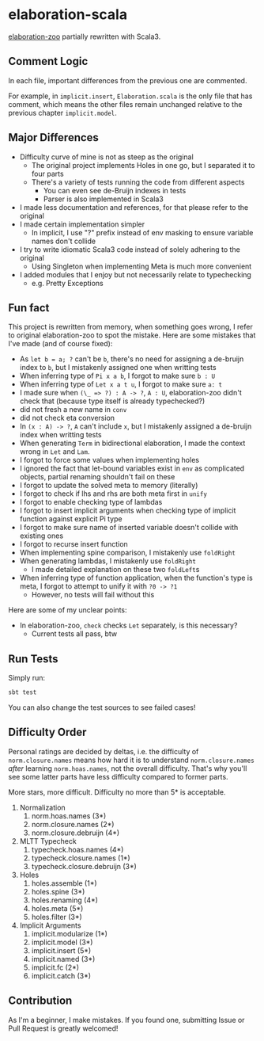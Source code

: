 # elaboration-scala

[elaboration-zoo](https://github.com/AndrasKovacs/elaboration-zoo) partially rewritten with Scala3.

## Comment Logic

In each file, important differences from the previous one are commented.

For example, in `implicit.insert`, `Elaboration.scala` is the only file that has comment, which means the other files remain unchanged relative to the previous chapter `implicit.model`.

## Major Differences

- Difficulty curve of mine is not as steep as the original
    - The original project implements Holes in one go, but I separated it to four parts
    - There's a variety of tests running the code from different aspects
        - You can even see de-Bruijn indexes in tests
        - Parser is also implemented in Scala3
- I made less documentation and references, for that please refer to the original
- I made certain implementation simpler
    - In implicit, I use "?" prefix instead of env masking to ensure variable names don't collide
- I try to write idiomatic Scala3 code instead of solely adhering to the original
    - Using Singleton when implementing Meta is much more convenient
- I added modules that I enjoy but not necessarily relate to typechecking
    - e.g. Pretty Exceptions

## Fun fact

This project is rewritten from memory, when something goes wrong, I refer to original elaboration-zoo to spot the mistake. Here are some mistakes that I've made (and of course fixed):

- As `let b = a; ?` can't be `b`, there's no need for assigning a de-bruijn index to `b`, but I mistakenly assigned one when writting tests
- When inferring type of `Pi x a b`, I forgot to make sure `b : U`
- When inferring type of `Let x a t u`, I forgot to make sure `a: t`
- I made sure when `(\_ => ?) : A -> ?`, `A : U`, elaboration-zoo didn't check that (because type itself is already typechecked?)
- did not fresh a new name in `conv`
- did not check eta conversion
- In `(x : A) -> ?`, `A` can't include `x`, but I mistakenly assigned a de-bruijn index when writting tests
- When generating `Term` in bidirectional elaboration, I made the context wrong in `Let` and `Lam`.
- I forgot to force some values when implementing holes
- I ignored the fact that let-bound variables exist in `env` as complicated objects, partial renaming shouldn't fail on these
- I forgot to update the solved meta to memory (literally)
- I forgot to check if lhs and rhs are both meta first in `unify`
- I forgot to enable checking type of lambdas
- I forgot to insert implicit arguments when checking type of implicit function against explicit Pi type
- I forgot to make sure name of inserted variable doesn't collide with existing ones
- I forgot to recurse insert function
- When implementing spine comparison, I mistakenly use `foldRight`
- When generating lambdas, I mistakenly use `foldRight`
    - I made detailed explanation on these two `foldLeft`s
- When inferring type of function application, when the function's type is meta, I forgot to attempt to unify it with `?0 -> ?1`
    - However, no tests will fail without this

Here are some of my unclear points:

- In elaboration-zoo, `check` checks `Let` separately, is this necessary?
    - Current tests all pass, btw

## Run Tests

Simply run:

```sh
sbt test
```

You can also change the test sources to see failed cases!

## Difficulty Order

Personal ratings are decided by deltas, i.e. the difficulty of `norm.closure.names` means how hard it is to understand `norm.closure.names` *after* learning `norm.hoas.names`, not the overall difficulty. That's why you'll see some latter parts have less difficulty compared to former parts.

More stars, more difficult. Difficulty no more than 5* is acceptable.

1. Normalization
    1. norm.hoas.names (3*)
    2. norm.closure.names (2*)
    3. norm.closure.debruijn (4*)
2. MLTT Typecheck
    1. typecheck.hoas.names (4*)
    2. typecheck.closure.names (1*)
    3. typecheck.closure.debruijn (3*)
3. Holes
    1. holes.assemble (1*)
    2. holes.spine (3*)
    3. holes.renaming (4*)
    4. holes.meta (5*)
    5. holes.filter (3*)
4. Implicit Arguments
    1. implicit.modularize (1*)
    2. implicit.model (3*)
    3. implicit.insert (5*)
    4. implicit.named (3*)
    5. implicit.fc (2*)
    6. implicit.catch (3*)

## Contribution

As I'm a beginner, I make mistakes. If you found one, submitting Issue or Pull Request is greatly welcomed!

